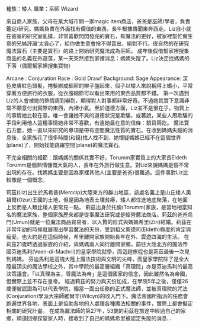<!-- TITLE: 莉茲 -->
<!-- Elizabeth ‘Liz’ Torumm -->

種族：矮人
職業：巫師 Wizard

來自商人家族，父母在某大城市開一家magic item商店，爸爸是巫師/學者，負責鑑定/研究。媽媽負責在外面找有價值的東西，長年根據傳聞東奔西走。Liz自小就在爸爸的研究室亂摸，非常喜歡閃閃發亮的寶石，有魔法的更好，被家裡幫忙做生意的兄姊評論‘太貪心了，給你做生意會捨不得賣出，絕對不行。很自然的在研究魔法寶石（主要是寶石）的路上開始研究魔法成為巫師。
成年後假借幫家裡搜集商品的名義在外遊蕩，某一天突然接到家裡消息：媽媽失蹤了。Liz決定找媽媽的下落（偶爾幫家裡搜集寶物）

Arcane : Conjuration
Race : Gold Drawf
Background: Sage
Appearance: 深色皮膚紅色頭髮，捲髮綁成細密的辮子盤起來，個子以矮人來說稱得上嬌小，平常穿著方便旅行的衣服，從衣服細節可以看出來用的東西品質都不錯。 第一次遇到Liz的人會被她的熱情周到嚇到，顯得對人對事都非常好奇。不過她其實下意識非常不願意付出實際的東西，內裡小氣。至於道德方面，Liz並不是很在乎，物質上的事情她比較在意。唯一會讓她不爽的道德狀況是欺騙，或著說，某些人用欺騙的手段利用他人這種事情她非常不喜歡，有違她最在意的信條：銀貨兩訖。
魔法寶石方面，她一直以來研究的專項是帶有空間魔法性質的寶石。在收到媽媽失蹤的消息後，全家族花了很多時間(和錢)找人找不到，她懷疑媽媽已經不在這個世界(plane)了，開始找能跳躍空間(plane)的魔法寶石。

不完全相關的細節：跟媽媽的關係其實不好，Torumm家實質上的大家長Eldeth Torumm是個熱情慷慨大氣的人，長年在外旅行做生意。對Liz來說媽媽是個不常出現的存在。找媽媽主要是因為家裡其他人(主要是爸爸)很難過。這件事對Liz比較像是一個概念。

莉茲(Liz)出生於馬希普(Merccip)大陸東方的群山地區，該處名義上是山丘矮人奧祖爾(Ozur)王國的土地，但是因為地表土壤貧瘠，矮人都住進地底聚落，在地面上反而是人類比矮人更常見一點。
莉茲出身於托倫(Torumm)家族，是當地相當知名的魔法家族，整個家族歷來都是從事魔法研究或是經營魔法商店。莉茲的爸爸烏門(Umun)就是一位魔法商品貿易者，以入贅的形式與媽媽希里(Ziri)結婚。莉茲在非常年幼的時候就展現出學習魔法的天份，受到祖父奧德司(Eldeth)極度的肯定與寵愛。也大約是在這個時候，希里離開家族開始長年在外、雲遊四海的生活。
在莉茲21歲時透過家族的介紹，與媽媽兩人同行離開家鄉，前往大陸北方的魔法帝國芬迪馬利(Veen-di-Machrii)的皇家學院就學，而這趟旅程也是莉茲最後一次見到媽媽。
芬迪馬利是這塊大陸上魔法技術與文明的尖峰，而皇家學院除了是全大陸最頂尖的魔法學校之外，其中學院的最高層組織「真理院」亦是芬迪馬利的最高決策議會。「以真理為主，尊魔法為帝」是這個國家的信念，因此雖然名為帝國，但實際上並不存在皇帝。
經過莉茲的努力與天份加成，在學院5年之後，僅僅26歲便被認證為可以代表學院，獨當一面出任務的正式魔法師，並被真理院的咒法(Conjuration)學派大宗師維爾辛(Wilcyn)的收入門下。魔法帝國所指派的任務會跑遍世界各地，表面上是協助各地的人處理各種魔法相關的事件，實際上都會擬定相關的研究計畫。
在成為魔法師的第27年，53歲的莉茲在旅途中經過自己的家鄉，順道回鄉探望家人時，接收到了自己的媽媽希里被認定失蹤的消息...